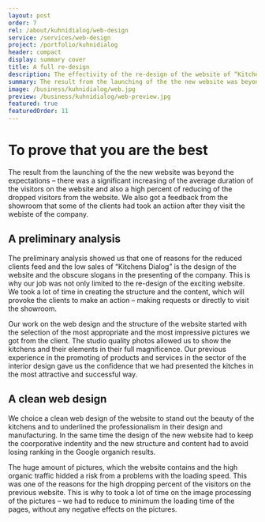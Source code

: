 ```yaml
---
layout: post
order: 7
rel: /about/kuhnidialog/web-design
service: /services/web-design
project: /portfolio/kuhnidialog
header: compact
display: summary cover
title: A full re-design
description: The effectivity of the re-design of the website of “Kitchens Dialog ” was beyond the expectations.
summary: The result from the launching of the the new website was beyond the expectations – there was a significant increasing of the average duration of the visitors on the website and also a high percent of reducing of the dropped visitors from the website. We also got a feedback from the showroom that some of the clients had took an actiion after they visit the webiste of the company.
image: /business/kuhnidialog/web.jpg
preview: /business/kuhnidialog/web-preview.jpg
featured: true
featuredOrder: 11
---
```

# To prove that you are the best
The result from the launching of the the new website was beyond the expectations – there was a significant increasing of the average duration of the visitors on the website and also a high percent of reducing of the dropped visitors from the website. We also got a feedback from the showroom that some of the clients had took an actiion after they visit the webiste of the company.

## A preliminary analysis
The preliminary analysis showed us that one of reasons for the reduced clients feed and the low sales of  “Kitchens Dialog” is the design of the website and the obscure slogans in the presenting of the company. This is why our job was not only limited to the re-design of the exciting website. We took a lot of time in creating the structure and the content, which will provoke the clients to make an action – making requests or directly to visit the showroom.

Our work on the web design and the structure of the website started with the selection of the most appropriate and the most impressive pictures we got from the client. The studio quality photos allowed us to show the kitchens and their elements in their full magnificence. Our previous experience in the promoting of products and services in the sector of the interior design gave us the confidence that we had presented the kitches in the most attractive and successful way.

## A clean web design 
We choice a clean web design of the website to stand out the beauty of the kitchens and to underlined the professionalism in their design and manufacturing. In the same time the design of the new website had to keep the coorporative indentity and the new structure and content had to avoid losing ranking in the Google organich results.

The huge amount of pictures, which the website contains and the high organic traffic hidded a risk from a problems with the loading speed. This was one of the reasons for the high dropping percent of the visitors on the previous website. This is why to took a lot of time on the image processing of the pictures – we had to reduce to minimum the loading time of the pages, without any negative effects on the pictures.
